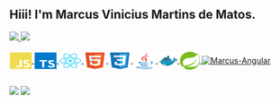 ## Hiii!  I'm Marcus Vinicius Martins de Matos.                                                   



 <div>
  <a href="https://github.com/Marcusvini370">
  <img height="180em" src="https://github-readme-stats.vercel.app/api?username=Marcusvini370&show_icons=true&theme=dark&include_all_commits=true&count_private=true"/>
  <img height="180em" src="https://github-readme-stats.vercel.app/api/top-langs/?username=Marcusvini370&layout=compact&langs_count=7&theme=dark"/>
</div>
<div style="display: inline_block"><br>
  <img align="center" alt="Marcus-Js" height="30" width="40" src="https://raw.githubusercontent.com/devicons/devicon/master/icons/javascript/javascript-plain.svg">
  <img align="center" alt="Marcus-Ts" height="30" width="40" src="https://raw.githubusercontent.com/devicons/devicon/master/icons/typescript/typescript-plain.svg">
  <img align="center" alt="Marcus-React" height="30" width="40" src="https://raw.githubusercontent.com/devicons/devicon/master/icons/react/react-original.svg">
  <img align="center" alt="Marcus-HTML" height="30" width="40" src="https://raw.githubusercontent.com/devicons/devicon/master/icons/html5/html5-original.svg">
  <img align="center" alt="Marcus-CSS" height="30" width="40" src="https://raw.githubusercontent.com/devicons/devicon/master/icons/css3/css3-original.svg">
  <img align="center" alt="Marcus-Java" height="30" width="40" src="https://raw.githubusercontent.com/devicons/devicon/master/icons/java/java-original.svg">
  <img align="center" alt="Marcus-Docker" height="32" width="35" src="https://raw.githubusercontent.com/devicons/devicon/master/icons/docker/docker-original.svg">
 <img align="center" alt="Marcus-Spring" height="32" width="35" src="https://raw.githubusercontent.com/devicons/devicon/master/icons/spring/spring-original.svg">
 <img align="center" alt="Marcus-Angular" height="32" width="35" src="https://brandslogos.com/wp-content/uploads/images/large/angular-icon-logo.png">
 
  
  
</div> 
  
  ##
 
<div> 

  <a href = "mailto:marcusvini370@gmail.com"><img src="https://img.shields.io/badge/-Gmail-%23333?style=for-the-badge&logo=gmail&logoColor=white" target="_blank"></a>
  <a href="https://www.linkedin.com/in/marcus-vinicius-627620172/" target="_blank"><img src="https://img.shields.io/badge/-LinkedIn-%230077B5?style=for-the-badge&logo=linkedin&logoColor=white" target="_blank"></a> 
 

 
</div>

